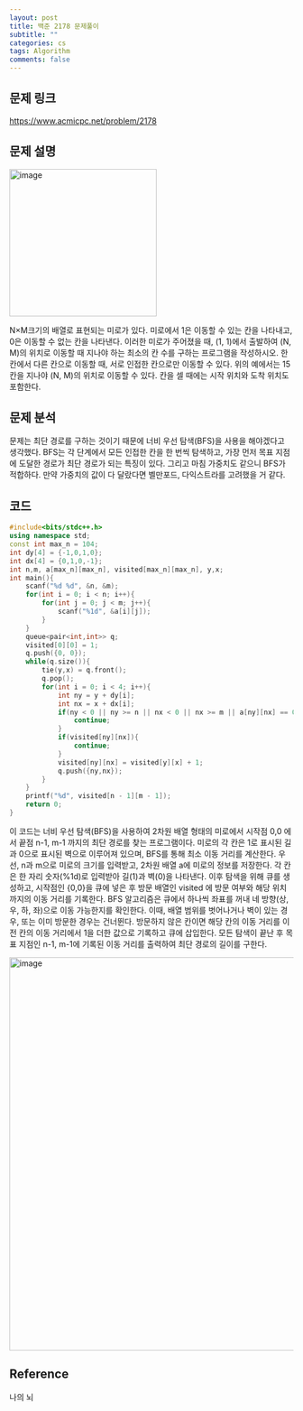 ```yaml
---
layout: post
title: 백준 2178 문제풀이
subtitle: ""
categories: cs
tags: Algorithm
comments: false
---
```


## 문제 링크

<https://www.acmicpc.net/problem/2178>

## 문제 설명

<img width="261" alt="image" src="https://github.com/user-attachments/assets/c861f811-e8be-4671-9c70-5913b43d012f">

N×M크기의 배열로 표현되는 미로가 있다.
미로에서 1은 이동할 수 있는 칸을 나타내고, 0은 이동할 수 없는 칸을 나타낸다. 이러한 미로가 주어졌을 때, (1, 1)에서 출발하여 (N, M)의 위치로 이동할 때 지나야 하는 최소의 칸 수를 구하는 프로그램을 작성하시오. 
한 칸에서 다른 칸으로 이동할 때, 서로 인접한 칸으로만 이동할 수 있다.
위의 예에서는 15칸을 지나야 (N, M)의 위치로 이동할 수 있다. 칸을 셀 때에는 시작 위치와 도착 위치도 포함한다.

## 문제 분석

문제는 최단 경로를 구하는 것이기 때문에 너비 우선 탐색(BFS)을 사용을 해야겠다고 생각했다. 
BFS는 각 단계에서 모든 인접한 칸을 한 번씩 탐색하고, 가장 먼저 목표 지점에 도달한 경로가 최단 경로가 되는 특징이 있다.
그리고 마침 가중치도 같으니 BFS가 적합하다. 만약 가중치의 값이 다 달랐다면 벨만포드, 다익스트라를 고려했을 거 같다.

## 코드

```cpp
#include<bits/stdc++.h>
using namespace std;
const int max_n = 104;
int dy[4] = {-1,0,1,0};
int dx[4] = {0,1,0,-1};
int n,m, a[max_n][max_n], visited[max_n][max_n], y,x;
int main(){
    scanf("%d %d", &n, &m);
    for(int i = 0; i < n; i++){
        for(int j = 0; j < m; j++){
            scanf("%1d", &a[i][j]);
        }
    }
    queue<pair<int,int>> q;
    visited[0][0] = 1;
    q.push({0, 0});
    while(q.size()){
        tie(y,x) = q.front();
        q.pop();
        for(int i = 0; i < 4; i++){
            int ny = y + dy[i];
            int nx = x + dx[i];
            if(ny < 0 || ny >= n || nx < 0 || nx >= m || a[ny][nx] == 0){
                continue;
            }
            if(visited[ny][nx]){
                continue;
            }
            visited[ny][nx] = visited[y][x] + 1;
            q.push({ny,nx});
        }
    }
    printf("%d", visited[n - 1][m - 1]);
    return 0;
}
```

이 코드는 너비 우선 탐색(BFS)을 사용하여 2차원 배열 형태의 미로에서 시작점 0,0 에서 끝점 n-1, m-1 까지의 최단 경로를 찾는 프로그램이다. 
미로의 각 칸은 1로 표시된 길과 0으로 표시된 벽으로 이루어져 있으며, BFS를 통해 최소 이동 거리를 계산한다.
우선, n과 m으로 미로의 크기를 입력받고, 2차원 배열 a에 미로의 정보를 저장한다. 
각 칸은 한 자리 숫자(%1d)로 입력받아 길(1)과 벽(0)을 나타낸다. 
이후 탐색을 위해 큐를 생성하고, 시작점인 {0,0}을 큐에 넣은 후 방문 배열인 visited 에 방문 여부와 해당 위치까지의 이동 거리를 기록한다.
BFS 알고리즘은 큐에서 하나씩 좌표를 꺼내 네 방향(상, 우, 하, 좌)으로 이동 가능한지를 확인한다. 
이때, 배열 범위를 벗어나거나 벽이 있는 경우, 또는 이미 방문한 경우는 건너뛴다. 
방문하지 않은 칸이면 해당 칸의 이동 거리를 이전 칸의 이동 거리에서 1을 더한 값으로 기록하고 큐에 삽입한다.
모든 탐색이 끝난 후 목표 지점인 n-1, m-1에 기록된 이동 거리를 출력하여 최단 경로의 길이를 구한다.

<img width="697" alt="image" src="https://github.com/user-attachments/assets/217d4fa7-2d1c-4fd2-9d9d-b5575b15adfe">

## Reference

나의 뇌